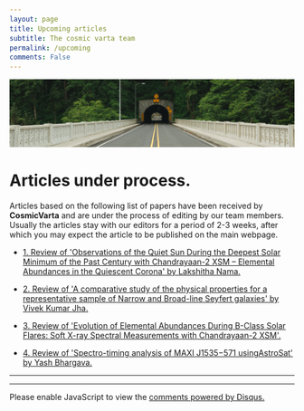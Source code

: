 ```yaml
---
layout: page
title: Upcoming articles
subtitle: The cosmic varta team
permalink: /upcoming
comments: False
---
```


<img src="assets/images/upcoming.jpg">

# Articles under process.

Articles based on the following list of papers have been received by **CosmicVarta**  and are under the process of editing by our team members. Usually the articles stay with our editors for a period of 2-3 weeks, after which you may expect the article to be published on the main webpage.


- [ 1. Review of 'Observations of the Quiet Sun During the Deepest Solar Minimum of the Past Century with Chandrayaan-2 XSM – Elemental Abundances in the Quiescent Corona' by Lakshitha Nama.](https://iopscience.iop.org/article/10.3847/2041-8213/abf35d)


 - [2. Review of 'A comparative study of the physical properties for a representative sample of Narrow and Broad-line Seyfert galaxies' by Vivek Kumar Jha.](https://doi.org/10.1093/mnras/stab3700)

 - [3. Review of 'Evolution of Elemental Abundances During B-Class Solar Flares: Soft X-ray Spectral Measurements with Chandrayaan-2 XSM'. ](https://iopscience.iop.org/article/10.3847/1538-4357/ac14c1/meta)


  - [4. Review of 'Spectro-timing analysis of MAXI J1535−571 usingAstroSat' by Yash Bhargava.](https://academic.oup.com/mnras/article/488/1/720/5525097)

---
---

<div id="disqus_thread"></div>
<script>
    /**
    *  RECOMMENDED CONFIGURATION VARIABLES: EDIT AND UNCOMMENT THE SECTION BELOW TO INSERT DYNAMIC VALUES FROM YOUR PLATFORM OR CMS.
    *  LEARN WHY DEFINING THESE VARIABLES IS IMPORTANT: https://disqus.com/admin/universalcode/#configuration-variables    */
    /*
    var disqus_config = function () {
    this.page.url = PAGE_URL;  // Replace PAGE_URL with your page's canonical URL variable
    this.page.identifier = PAGE_IDENTIFIER; // Replace PAGE_IDENTIFIER with your page's unique identifier variable
    };
    */
    (function() { // DON'T EDIT BELOW THIS LINE
    var d = document, s = d.createElement('script');
    s.src = 'https://cosmicvarta-in.disqus.com/embed.js';
    s.setAttribute('data-timestamp', +new Date());
    (d.head || d.body).appendChild(s);
    })();
</script>
<noscript>Please enable JavaScript to view the <a href="https://disqus.com/?ref_noscript">comments powered by Disqus.</a></noscript>
